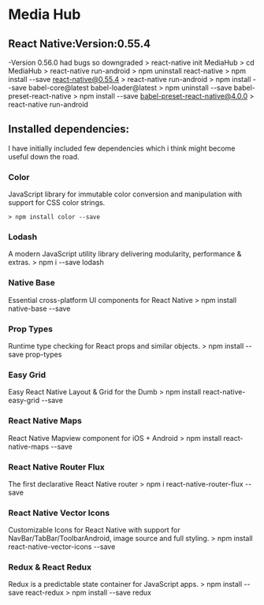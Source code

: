 # Media Hub 


## React Native:Version:0.55.4

-Version 0.56.0 had bugs so downgraded 
	> react-native init MediaHub
	> cd MediaHub
	> react-native run-android
	> npm uninstall react-native
	> npm install --save react-native@0.55.4
	> react-native run-android
	> npm install --save babel-core@latest babel-loader@latest
	> npm uninstall --save babel-preset-react-native
	> npm install --save babel-preset-react-native@4.0.0
	> react-native run-android
## Installed dependencies:
I have initially included few dependencies which i think might become useful down the road.

### Color
JavaScript library for immutable color conversion and manipulation with support for CSS color strings.

	> npm install color --save
### Lodash
A modern JavaScript utility library delivering modularity, performance & extras.
	> npm i --save lodash
### Native Base
Essential cross-platform UI components for React Native
	> npm install native-base --save
### Prop Types
Runtime type checking for React props and similar objects.
	> npm install --save prop-types
### Easy Grid
Easy React Native Layout & Grid for the Dumb
	> npm install react-native-easy-grid --save
### React Native Maps
React Native Mapview component for iOS + Android
	> npm install react-native-maps --save
### React Native Router Flux
The first declarative React Native router
	> npm i react-native-router-flux --save
### React Native Vector Icons
Customizable Icons for React Native with support for NavBar/TabBar/ToolbarAndroid, image source and full styling.
	> npm install react-native-vector-icons --save

### Redux & React Redux
Redux is a predictable state container for JavaScript apps.
	> npm install --save react-redux
	> npm install --save redux



